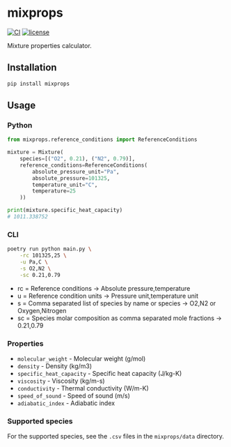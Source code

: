 # mixprops

[![CI](https://github.com/oaarnikoivu/mixprops/workflows/CI/badge.svg)](https://github.com/oaarnikoivu/mixprops/actions?query=event%3Apush+branch%3Amain+workflow%3ACI)
[![license](https://img.shields.io/github/license/oaarnikoivu/mixprops.svg)](https://github.com/oaarnikoivu/mixprops/blob/main/LICENSE)

Mixture properties calculator.

## Installation

```bash
pip install mixprops
```

## Usage

### Python

```python
from mixprops.reference_conditions import ReferenceConditions

mixture = Mixture(
    species=[("O2", 0.21), ("N2", 0.79)],
    reference_conditions=ReferenceConditions(
        absolute_pressure_unit="Pa",
        absolute_pressure=101325,
        temperature_unit="C",
        temperature=25
    ))

print(mixture.specific_heat_capacity)
# 1011.338752
```

### CLI

```bash
poetry run python main.py \
    -rc 101325,25 \
    -u Pa,C \
    -s O2,N2 \
    -sc 0.21,0.79
```

- rc = Reference conditions -> Absolute pressure,temperature
- u = Reference condition units -> Pressure unit,temperature unit
- s = Comma separated list of species by name or species -> O2,N2 or Oxygen,Nitrogen
- sc = Species molar composition as comma separated mole fractions -> 0.21,0.79

### Properties

- `molecular_weight` - Molecular weight (g/mol)
- `density` - Density (kg/m3)
- `specific_heat_capacity` - Specific heat capacity (J/kg-K)
- `viscosity` - Viscosity (kg/m-s)
- `conductivity` - Thermal conductivity (W/m-K)
- `speed_of_sound` - Speed of sound (m/s)
- `adiabatic_index` - Adiabatic index

### Supported species

For the supported species, see the `.csv` files in the `mixprops/data` directory.
